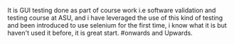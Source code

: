 It is GUI testing done as part of course work i.e software validation and testing course at ASU, and i have leveraged the use of this kind of testing and been introduced to use 
selenium for the first time, i know what it is but haven't used it before, it is great start.
#onwards and Upwards.
